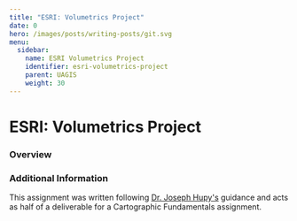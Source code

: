 ```yaml
---
title: "ESRI: Volumetrics Project"
date: 0
hero: /images/posts/writing-posts/git.svg
menu:
  sidebar:
    name: ESRI Volumetrics Project
    identifier: esri-volumetrics-project
    parent: UAGIS
    weight: 30
---
```


# ESRI: Volumetrics Project

### Overview



### Additional Information
This assignment was written following [Dr. Joseph Hupy's](https://polytechnic.purdue.edu/profile/jhupy) guidance and acts as half of a deliverable for a Cartographic Fundamentals assignment. 